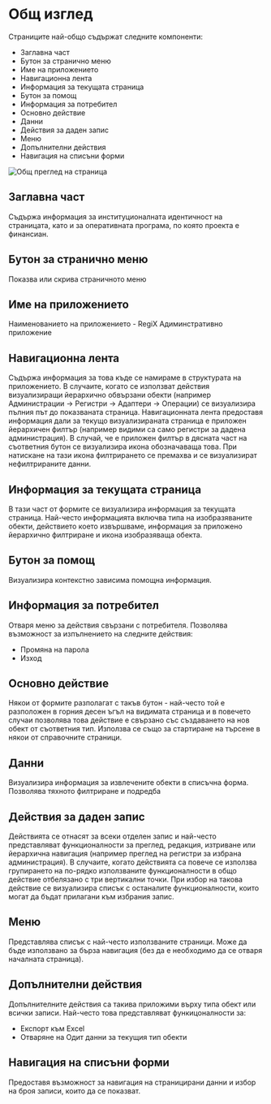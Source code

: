 # Общ изглед
Страниците най-общо съдържат следните компоненти:
* Заглавна част
* Бутон за странично меню
* Име на приложението
* Навигационна лента
* Информация за текущата страница
* Бутон за помощ
* Информация за потребител
* Основно действие
* Данни
* Действия за даден запис
* Меню
* Допълнителни действия
* Навигация на списъни форми

![Общ преглед на страница](api/marked/PageOverview.png)

## Заглавна част
Съдържа информация за институционалната идентичност на страницата, като и за оперативната програма, по която проекта е финансиан.

## Бутон за странично меню
Показва или скрива страничното меню

## Име на приложението
Наименованието на приложението - RegiX Адиминстративно приложение

## Навигационна лента
Съдържа информация за това къде се намираме в структурата на приложението. В случаите, когато се използват действия визуализиращи йерархично обвързани обекти (например Администрации -> Регистри -> Адаптери -> Операции) се визуализира пълния път до показваната страница. Навигационната лента предоставя информация дали за текущо визуализираната страница е приложен йерархичен филтър (например видими са само регистри за дадена администрация). В случай, че е приложен филтър в дясната част на съответния бутон се визуализира икона обозначаваща това. При натискане на тази икона филтрирането се премахва и се визуализират нефилтрираните данни.

## Информация за текущата страница
В тази част от формите се визуализира информация за текущата страница. Най-често информацията включва типа на изобразяваните обекти, действието което извършваме, информация за приложено йерархично филтриране и икона изобразяваща обекта.

## Бутон за помощ
Визуализира контекстно зависима помощна информация.

## Информация за потребител
Отваря меню за действия свързани с потребителя. Позволява възможност за изпълнението на следните действия:
* Промяна на парола
* Изход

## Основно действие
Някои от формите разполагат с такъв бутон - най-често той е разположен в горния десен ъгъл на видимата страница и в повечето случаи позволява това действие е свързано със създаването на нов обект от съответния тип. Използва се също за стартиране на търсене в някои от справочните страници.

## Данни
Визуализира информация за извлечените обекти в списъчна форма. Позволява тяхното филтриране и подредба 

## Действия за даден запис
Действията се отнасят за всеки отделен запис и най-често представляват функционалности за преглед, редакция, изтриване или йерархична навигация (например преглед на регистри за избрана администрация). В случаите, когато действията са повече се използва групирането на по-рядко използваните функционалности в общо действие отбелязано с три вертикални точки. При избор на такова действие се визуализира списък с останалите функционалности, които могат да бъдат прилагани към избрания запис.

## Меню
Представлява списък с най-често използваните страници. Може да бъде използвано за бърза навигация (без да е необходимо да се отваря началната страница).

## Допълнителни действия
Допълнителните действия са такива приложими върху типа обект или всички записи. Най-често това представляват функицоналности за:
* Експорт към Excel
* Отваряне на Одит данни за текущия тип обекти

## Навигация на списъни форми
Предоставя възможност за навигация на страницирани данни и избор на броя записи, които да се показват.
